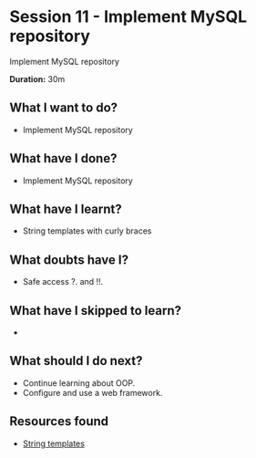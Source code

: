 # Session 11 - Implement MySQL repository

Implement MySQL repository

**Duration:** 30m

## What I want to do?

- Implement MySQL repository

## What have I done?

- Implement MySQL repository

## What have I learnt?

- String templates with curly braces

## What doubts have I?

- Safe access ?. and !!.

## What have I skipped to learn?

- 

## What should I do next?

- Continue learning about OOP.
- Configure and use a web framework.

## Resources found

- [String templates](https://kotlinlang.org/docs/reference/basic-types.html#string-templates)
